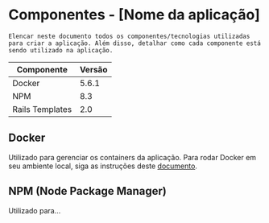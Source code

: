 # Componentes - [Nome da aplicação]

`Elencar neste documento todos os componentes/tecnologias utilizadas para criar a aplicação. Além disso, detalhar como cada componente está sendo utilizado na aplicação.`

| Componente      | Versão |
|-----------------|--------|
| Docker          | 5.6.1  |
| NPM             | 8.3    |
| Rails Templates | 2.0    |

## Docker

Utilizado para gerenciar os containers da aplicação. Para rodar Docker em seu ambiente local, siga as instruções deste [documento](https://github.com/ResultadosDigitais/rd-product-team-wiki/wiki/Como-configurar-o-ambiente-de-desenvolvimento-utilizando-Docker).

## NPM (Node Package Manager)

Utilizado para...
